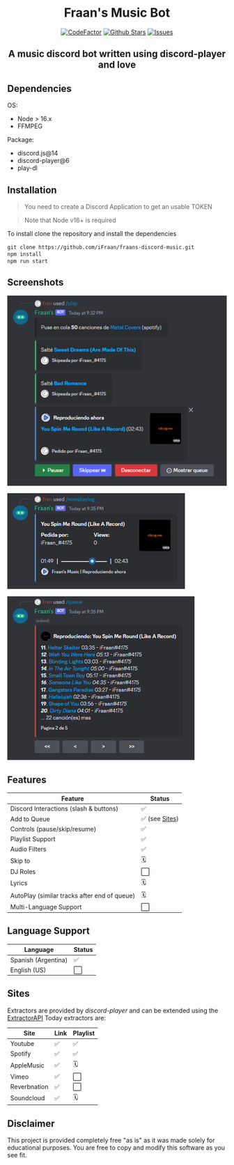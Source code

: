 <div align="center">
	<h1>Fraan's Music Bot</h1>
	<a href="https://www.codefactor.io/repository/github/ifraan/fraans-discord-music"><img src="https://www.codefactor.io/repository/github/ifraan/fraans-discord-music/badge" alt="CodeFactor" /></a>
	<a href="https://github.com/iFraan/fraans-discord-music"><img src="https://badgen.net/github/stars/iFraan/fraans-discord-music?color=yellow" alt="Github Stars"/></a>
	<a href="https://github.com/iFraan/fraans-discord-music/issues"><img src="https://badgen.net/github/open-issues/iFraan/fraans-discord-music?color=green" alt="Issues"/></a>
	<h2>A music discord bot written using discord-player and love</h2>
</div>

## Dependencies

OS:

-   Node > 16.x
-   FFMPEG

Package:

-   discord.js@14
-   discord-player@6
-   play-dl

## Installation

> You need to create a Discord Application to get an usable TOKEN

> Note that Node v16+ is required

To install clone the repository and install the dependencies

```shell
git clone https://github.com/iFraan/fraans-discord-music.git
npm install
npm run start
```

## Screenshots

![](screenshots/play.png)

![](screenshots/nowplaying.png)

![](screenshots/queue.png)

## Features

| Feature                                      | Status                  |
| -------------------------------------------- | ----------------------- |
| Discord Interactions (slash & buttons)       | ✅                       |
| Add to Queue                                 | ✅ (see [Sites](#sites)) |
| Controls (pause/skip/resume)                 | ✅                       |
| Playlist Support                             | ✅                       |
| Audio Filters                                | ✅                       |
| Skip to                                      | 🗓️                       |
| DJ Roles                                     | ⬜                       |
| Lyrics                                       | 🗓️                       |
| AutoPlay (similar tracks after end of queue) | 🗓️                       |
| Multi-Language Support                       | ⬜                       |

## Language Support

| Language            | Status |
| ------------------- | ------ |
| Spanish (Argentina) | ✅      |
| English (US)        | ⬜      |

## Sites

Extractors are provided by _discord-player_ and can be extended using the [ExtractorAPI](https://discord-player.js.org/docs/guides/creating-extractor)
Today extractors are:

| Site         | Link | Playlist |
| ------------ | ---- | -------- |
| Youtube      | ✅    | ✅        |
| Spotify      | ✅    | ✅        |
| AppleMusic   | ✅    | 🗓️        |
| Vimeo        | ✅    | ⬜        |
| Reverbnation | ✅    | ⬜        |
| Soundcloud   | ✅    | 🗓️        |

## Disclaimer

This project is provided completely free "as is" as it was made solely for educational purposes. You are free to copy and modify this software as you see fit.
